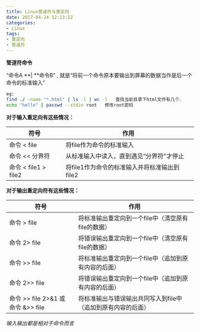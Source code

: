```yaml
---
title: Linux管道符与重定向
date: 2017-04-24 12:13:12
categories:
- Linux
tags:
- 重定向
- 管道符
---
```

<!-- more -->
**管道符命令**

“命令A **| **命令B” , 就是“将前一个命令原本要输出到屏幕的数据当作是后一个命令的标准输入”

```bash
eg:
find ./ -name "*.html" | ls -l | wc -l   查找当前目录下html文件有几个.
echo "hello" | passwd --stdin root   修改root密码
```

**对于输入重定向有这些情况：**

| 符号                 | 作用                          |
| ------------------ | --------------------------- |
| 命令 < file          | 将file作为命令的标准输入              |
| 命令 << 分界符          | 从标准输入中读入，直到遇见“分界符”才停止       |
| 命令 < file1 > file2 | 将file1作为命令的标准输入并将标准输出到file2 |

**对于输出重定向符有这些情况：**

| 符号                            | 作用                               |
| ----------------------------- | -------------------------------- |
| 命令 > file                     | 将标准输出重定向到一个file中（清空原有file的数据）    |
| 命令 2> file                    | 将错误输出重定向到一个file中（清空原有file的数据）    |
| 命令 >> file                    | 将标准输出重定向到一个file中（追加到原有内容的后面）     |
| 命令 2>> file                   | 将错误输出重定向到一个file中（追加到原有内容的后面）     |
| 命令 >> file 2>&1 或 命令 &>> file | 将标准输出与错误输出共同写入到file中（追加到原有内容的后面） |

*输入输出都是相对于命令而言*


